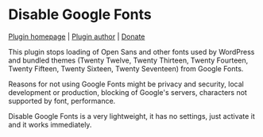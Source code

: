 Disable Google Fonts
====================

[Plugin homepage](http://blog.milandinic.com/wordpress/plugins/disable-google-fonts/) | [Plugin author](http://blog.milandinic.com/) | [Donate](http://blog.milandinic.com/donate/)

This plugin stops loading of Open Sans and other fonts used by WordPress and bundled themes (Twenty Twelve, Twenty Thirteen, Twenty Fourteen, Twenty Fifteen, Twenty Sixteen, Twenty Seventeen) from Google Fonts.

Reasons for not using Google Fonts might be privacy and security, local development or production, blocking of Google's servers, characters not supported by font, performance.

Disable Google Fonts is a very lightweight, it has no settings, just activate it and it works immediately.

